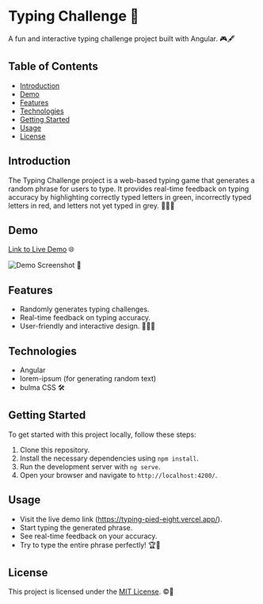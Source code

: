 # Typing Challenge 🚀

A fun and interactive typing challenge project built with Angular. 🎮🖋️

## Table of Contents

- [Introduction](#introduction)
- [Demo](#demo)
- [Features](#features)
- [Technologies](#technologies)
- [Getting Started](#getting-started)
- [Usage](#usage)
- [License](#license)

## Introduction

The Typing Challenge project is a web-based typing game that generates a random phrase for users to type. It provides real-time feedback on typing accuracy by highlighting correctly typed letters in green, incorrectly typed letters in red, and letters not yet typed in grey. 📝✅❌

## Demo

[Link to Live Demo](https://typing-pied-eight.vercel.app/) 🌐

![Demo Screenshot](https://github.com/Omar-Zantot/typing/assets/74403682/09b04b9a-0da7-40f6-8000-ad325c1c7a08) 📸

## Features

- Randomly generates typing challenges.
- Real-time feedback on typing accuracy.
- User-friendly and interactive design. 🎉👩‍💻

## Technologies

- Angular
- lorem-ipsum (for generating random text)
- bulma CSS 🛠️

## Getting Started

To get started with this project locally, follow these steps:

1. Clone this repository.
2. Install the necessary dependencies using `npm install`.
3. Run the development server with `ng serve`.
4. Open your browser and navigate to `http://localhost:4200/`.

## Usage

- Visit the live demo link (https://typing-pied-eight.vercel.app/).
- Start typing the generated phrase.
- See real-time feedback on your accuracy.
- Try to type the entire phrase perfectly! 🏆🚀

## License

This project is licensed under the [MIT License](LICENSE). ©️📄
